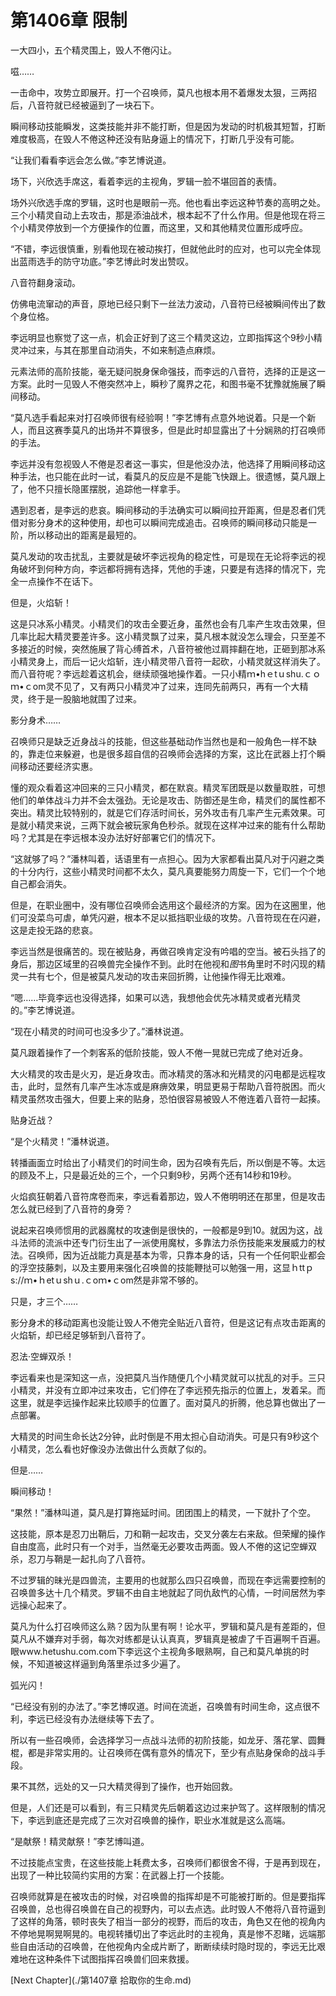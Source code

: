 # 第1406章 限制

一大四小，五个精灵围上，毁人不倦闪让。

嗞……

一击命中，攻势立即展开。打一个召唤师，莫凡也根本用不着爆发太狠，三两招后，八音符就已经被逼到了一块石下。

瞬间移动技能瞬发，这类技能并非不能打断，但是因为发动的时机极其短暂，打断难度极高，在毁人不倦这种还没有贴身逼上的情况下，打断几乎没有可能。

“让我们看看李远会怎么做。”李艺博说道。

场下，兴欣选手席这，看着李远的主视角，罗辑一脸不堪回首的表情。

场外兴欣选手席的罗辑，这时也是眼前一亮。他也看出李远这种节奏的高明之处。三个小精灵自动上去攻击，那是添油战术，根本起不了什么作用。但是他现在将三个小精灵停放到一个方便操作的位置，而这里，又和其他精灵位置形成呼应。

“不错，李远很慎重，别看他现在被动挨打，但就他此时的应对，也可以完全体现出蓝雨选手的防守功底。”李艺博此时发出赞叹。

八音符翻身滚动。

仿佛电流窜动的声音，原地已经只剩下一丝法力波动，八音符已经被瞬间传出了数个身位格。

李远明显也察觉了这一点，机会正好到了这三个精灵这边，立即指挥这个9秒小精灵冲过来，与其在那里自动消失，不如来制造点麻烦。

元素法师的高阶技能，毫无疑问脱身保命强技，而李远的八音符，选择的正是这一方案。此时一见毁人不倦突然冲上，瞬秒了魔界之花，和图书毫不犹豫就施展了瞬间移动。

“莫凡选手看起来对打召唤师很有经验啊！”李艺博有点意外地说着。只是一个新人，而且这赛季莫凡的出场并不算很多，但是此时却显露出了十分娴熟的打召唤师的手法。

李远并没有忽视毁人不倦是忍者这一事实，但是他没办法，他选择了用瞬间移动这种手法，也只能在此时一试，看莫凡的反应是不是能飞快跟上。很遗憾，莫凡跟上了，他不只擅长隐匿摆脱，追踪他一样拿手。

遇到忍者，是李远的悲哀。瞬间移动的手法确实可以瞬间拉开距离，但是忍者们凭借对影分身术的这种使用，却也可以瞬间完成追击。召唤师的瞬间移动只能是一阶，所以移动出的距离是最短的。

莫凡发动的攻击扰乱，主要就是破坏李远视角的稳定性，可是现在无论将李远的视角破坏到何种方向，李远都将拥有选择，凭他的手速，只要是有选择的情况下，完全一点操作不在话下。

但是，火焰斩！

这是只冰系小精灵。小精灵们的攻击全要近身，虽然也会有几率产生攻击效果，但几率比起大精灵要差许多。这小精灵飘了过来，莫凡根本就没怎么理会，只至差不多接近的时候，突然施展了背心缚首术，八音符被他过肩摔翻在地，正砸到那冰系小精灵身上，而后一记火焰斩，连小精灵带八音符一起砍，小精灵就这样消失了。而八音符呢？李远趁着这机会，继续顽强地操作着。一只小精ｍ•hｅtｕshu.ｃｏｍ•ｃom灵不见了，又有两只小精灵冲了过来，连同先前两只，再有一个大精灵，终于是一股脑地就围了过来。

影分身术……

召唤师只是缺乏近身战斗的技能，但这些基础动作当然也是和一般角色一样不缺的，靠走位来躲避，也是很多超自信的召唤师会选择的方案，这比在武器上打个瞬间移动还要经济实惠。

懂的观众看着这冲回来的三只小精灵，都在默哀。精灵军团既是以数量取胜，可想他们的单体战斗力并不会太强劲。无论是攻击、防御还是生命，精灵们的属性都不突出。精灵比较特别的，就是它们存活时间长，另外攻击有几率产生元素效果。可是就小精灵来说，三两下就会被玩家角色秒杀。就现在这样冲过来的能有什么帮助吗？尤其是在李远根本没办法好好部署它们的情况下。

“这就够了吗？”潘林叫着，话语里有一点担心。因为大家都看出莫凡对于闪避之类的十分内行，这些小精灵时间都不太久，莫凡真要能努力周旋一下，它们一个个地自己都会消失。

但是，在职业圈中，没有哪位召唤师会选用这个最经济的方案。因为在这圈里，他们可没菜鸟可虐，单凭闪避，根本不足以抵挡职业级的攻势。八音符现在在闪避，这是走投无路的悲哀。

李远当然是很痛苦的。现在被贴身，再做召唤肯定没有吟唱的空当。被石头挡了的身后，那边区域里的召唤兽完全操作不到。此时在他视和*图*书角里时不时闪现的精灵一共有七个，但是被莫凡发动的攻击来回折腾，让他操作得无比艰难。

“嗯……毕竟李远也没得选择，如果可以选，我想他会优先冰精灵或者光精灵的。”李艺博说道。

“现在小精灵的时间可也没多少了。”潘林说道。

莫凡跟着操作了一个刺客系的低阶技能，毁人不倦一晃就已完成了绝对近身。

大火精灵的攻击是火刃，是近身攻击。而冰精灵的落冰和光精灵的闪电都是远程攻击，此时，显然有几率产生冰冻或是麻痹效果，明显更易于帮助八音符脱困。而火精灵虽然攻击强大，但要上来的贴身，恐怕很容易被毁人不倦连着八音符一起揍。

贴身近战？

“是个火精灵！”潘林说道。

转播画面立时给出了小精灵们的时间生命，因为召唤有先后，所以倒是不等。太远的顾及不上，只是最近处的三个，一个只剩9秒，另两个还有14秒和19秒。

火焰疯狂朝着八音符席卷而来，李远看着那边，毁人不倦明明还在那里，但是攻击怎么就已经到了八音符的身旁？

说起来召唤师惯用的武器魔杖的攻速倒是很快的，一般都是9到10。就因为这，战斗法师的流派中还专门衍生出了一派使用魔杖，多靠法力杀伤技能来发展威力的杖法。召唤师，因为近战能力真是基本为零，只靠本身的话，只有一个任何职业都会的浮空技藤刺，以及主要用来强化召唤兽的技能鞭挞可以勉强一用，这显ｈttｐs://ｍ•ｈetｕshｕ.ｃoｍ•ｃom然是非常不够的。

只是，才三个……

影分身术的移动距离也没能让毁人不倦完全贴近八音符，但是这记有点攻击距离的火焰斩，却已经足够斩到八音符了。

忍法·空蝉双杀！

李远看来也是深知这一点，没把莫凡当作随便几个小精灵就可以扰乱的对手。三只小精灵，并没有立即冲过来攻击，它们停在了李远预先指示的位置上，发着呆。而这里，就是李远操作起来比较顺手的位置了。面对莫凡的折腾，他总算也做出了一点部署。

大精灵的时间生命长达2分钟，此时倒是不用太担心自动消失。可是只有9秒这个小精灵，怎么看也好像没办法做出什么贡献了似的。

但是……

瞬间移动！

“果然！”潘林叫道，莫凡是打算拖延时间。团团围上的精灵，一下就扑了个空。

这技能，原本是忍刀出鞘后，刀和鞘一起攻击，交叉分袭左右来敌。但荣耀的操作自由度高，此时只有一个对手，当然毫无必要攻击两面。毁人不倦的这记空蝉双杀，忍刀与鞘是一起扎向了八音符。

不过罗辑的昧光是四兽流，主要用的也就那么四只召唤兽，而现在李远需要控制的召唤兽多达十几个精灵。罗辑不由自主地就起了同仇敌忾的心情，一时间居然为李远操心起来了。

莫凡为什么打召唤师这么熟？因为队里有啊！论水平，罗辑和莫凡是有差距的，但莫凡从不嫌弃对手弱，每次对练都是认认真真，罗辑真是被虐了千百遍啊千百遍。眼www.hetushu.com.com下李远这个主视角多眼熟啊，自己和莫凡单挑的时候，不知道被这样逼到角落里杀过多少遍了。

弧光闪！

“已经没有别的办法了。”李艺博叹道。时间在流逝，召唤兽有时间生命，这点很不利，李远已经没有办法继续等下去了。

所以有一些召唤师，会选择学习一点战斗法师的初阶技能，如龙牙、落花掌、圆舞棍，都是非常实用的。让召唤师在偶有意外的情况下，至少有点贴身保命的战斗手段。

果不其然，远处的又一只大精灵得到了操作，也开始回救。

但是，人们还是可以看到，有三只精灵先后朝着这边过来护驾了。这样限制的情况下，李远到底还是完成了三次对召唤兽的操作，职业水准就是这么高端。

“是献祭！精灵献祭！”李艺博叫道。

不过技能点宝贵，在这些技能上耗费太多，召唤师们都很舍不得，于是再到现在，出现了一种比较简约实用的方案：在武器上打一个技能。

召唤师就算是在被攻击的时候，对召唤兽的指挥却是不可能被打断的。但是要指挥召唤兽，总也得召唤兽在自己的视野内，可以去点选。此时毁人不倦将八音符逼到了这样的角落，顿时丧失了相当一部分的视野，而后的攻击，角色又在他的视角内不停地晃啊晃啊晃的。电视转播切出了李远此时的主视角，真是惨不忍睹，远端那些自由活动的召唤兽，在他视角内全成片断了，断断续续时隐时现的，李远无比艰难地在这种条件下试图指挥召唤兽们回来救援。



[Next Chapter](./第1407章 拾取你的生命.md)